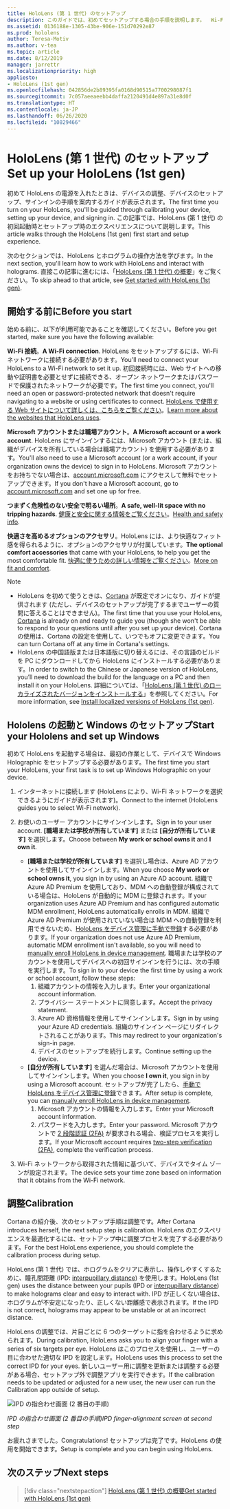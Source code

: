 ```yaml
---
title: HoloLens (第 1 世代) のセットアップ
description: このガイドでは、初めてセットアップする場合の手順を説明します。  Wi-Fi ネットワークと、Microsoft アカウント (MSA) または Azure Active Directory (Azure AD) アカウントが必要になります。
ms.assetid: 0136188e-1305-43be-906e-151d70292e87
ms.prod: hololens
author: Teresa-Motiv
ms.author: v-tea
ms.topic: article
ms.date: 8/12/2019
manager: jarrettr
ms.localizationpriority: high
appliesto:
- HoloLens (1st gen)
ms.openlocfilehash: 042856de2b89395fa0168d90515a7700298087f1
ms.sourcegitcommit: 7c057aeeaeebb4daffa2120491d4e897a31e8d0f
ms.translationtype: HT
ms.contentlocale: ja-JP
ms.lasthandoff: 06/26/2020
ms.locfileid: "10829466"
---
```

# <span data-ttu-id="c3646-104">HoloLens (第 1 世代) のセットアップ</span><span class="sxs-lookup"><span data-stu-id="c3646-104">Set up your HoloLens (1st gen)</span></span>

<span data-ttu-id="c3646-105">初めて HoloLens の電源を入れたときは、デバイスの調整、デバイスのセットアップ、サインインの手順を案内するガイドが表示されます。</span><span class="sxs-lookup"><span data-stu-id="c3646-105">The first time you turn on your HoloLens, you'll be guided through calibrating your device, setting up your device, and signing in.</span></span>  <span data-ttu-id="c3646-106">この記事では、HoloLens (第 1 世代) の初回起動時とセットアップ時のエクスペリエンスについて説明します。</span><span class="sxs-lookup"><span data-stu-id="c3646-106">This article walks through the HoloLens (1st gen) first start and setup experience.</span></span>

<span data-ttu-id="c3646-107">次のセクションでは、HoloLens とホログラムの操作方法を学びます。</span><span class="sxs-lookup"><span data-stu-id="c3646-107">In the next section, you'll learn how to work with HoloLens and interact with holograms.</span></span> <span data-ttu-id="c3646-108">直接この記事に進むには、「[HoloLens (第 1 世代) の概要](hololens1-basic-usage.md)」をご覧ください。</span><span class="sxs-lookup"><span data-stu-id="c3646-108">To skip ahead to that article, see [Get started with HoloLens (1st gen)](hololens1-basic-usage.md).</span></span>

## <span data-ttu-id="c3646-109">開始する前に</span><span class="sxs-lookup"><span data-stu-id="c3646-109">Before you start</span></span>

<span data-ttu-id="c3646-110">始める前に、以下が利用可能であることを確認してください。</span><span class="sxs-lookup"><span data-stu-id="c3646-110">Before you get started, make sure you have the following available:</span></span>

<span data-ttu-id="c3646-111">**Wi-Fi 接続**。</span><span class="sxs-lookup"><span data-stu-id="c3646-111">**A Wi-Fi connection**.</span></span> <span data-ttu-id="c3646-112">HoloLens をセットアップするには、Wi-Fi ネットワークに接続する必要があります。</span><span class="sxs-lookup"><span data-stu-id="c3646-112">You'll need to connect your HoloLens to a Wi-Fi network to set it up.</span></span> <span data-ttu-id="c3646-113">初回接続時には、Web サイトへの移動や証明書を必要とせずに接続できる、オープン ネットワークまたはパスワードで保護されたネットワークが必要です。</span><span class="sxs-lookup"><span data-stu-id="c3646-113">The first time you connect, you'll need an open or password-protected network that doesn't require navigating to a website or using certificates to connect.</span></span> <span data-ttu-id="c3646-114">[HoloLens で使用する Web サイトについて詳しくは、こちらをご覧ください](hololens-offline.md)。</span><span class="sxs-lookup"><span data-stu-id="c3646-114">[Learn more about the websites that HoloLens uses](hololens-offline.md).</span></span>

<span data-ttu-id="c3646-115">**Microsoft アカウントまたは職場アカウント**。</span><span class="sxs-lookup"><span data-stu-id="c3646-115">**A Microsoft account or a work account**.</span></span> <span data-ttu-id="c3646-116">HoloLens にサインインするには、Microsoft アカウント (または、組織がデバイスを所有している場合は職場アカウント) を使用する必要があります。</span><span class="sxs-lookup"><span data-stu-id="c3646-116">You'll also need to use a Microsoft account (or a work account, if your organization owns the device) to sign in to HoloLens.</span></span> <span data-ttu-id="c3646-117">Microsoft アカウントをお持ちでない場合は、[account.microsoft.com](https://account.microsoft.com) にアクセスして無料でセットアップできます。</span><span class="sxs-lookup"><span data-stu-id="c3646-117">If you don't have a Microsoft account, go to [account.microsoft.com](https://account.microsoft.com) and set one up for free.</span></span>

<span data-ttu-id="c3646-118">**つまずく危険性のない安全で明るい場所**。</span><span class="sxs-lookup"><span data-stu-id="c3646-118">**A safe, well-lit space with no tripping hazards**.</span></span> <span data-ttu-id="c3646-119">[健康と安全に関する情報をご覧ください](https://go.microsoft.com/fwlink/p/?LinkId=746661)。</span><span class="sxs-lookup"><span data-stu-id="c3646-119">[Health and safety info](https://go.microsoft.com/fwlink/p/?LinkId=746661).</span></span>

<span data-ttu-id="c3646-120">**快適さを高めるオプションのアクセサリ**。HoloLens には、より快適なフィット感を得られるように、オプションのアクセサリが付属しています。</span><span class="sxs-lookup"><span data-stu-id="c3646-120">**The optional comfort accessories** that came with your HoloLens, to help you get the most comfortable fit.</span></span> <span data-ttu-id="c3646-121">[快適に使うための詳しい情報をご覧ください](https://support.microsoft.com/help/12632/hololens-fit-your-hololens)。</span><span class="sxs-lookup"><span data-stu-id="c3646-121">[More on fit and comfort](https://support.microsoft.com/help/12632/hololens-fit-your-hololens).</span></span>

> [!NOTE]
>  
> - <span data-ttu-id="c3646-122">HoloLens を初めて使うときは、[Cortana](hololens-cortana.md) が既定でオンになり、ガイドが提供されます (ただし、デバイスのセットアップが完了するまでユーザーの質問に答えることはできません)。</span><span class="sxs-lookup"><span data-stu-id="c3646-122">The first time that you use your HoloLens, [Cortana](hololens-cortana.md) is already on and ready to guide you (though she won't be able to respond to your questions until after you set up your device).</span></span> <span data-ttu-id="c3646-123">Cortana の使用は、Cortana の設定を使用して、いつでもオフに変更できます。</span><span class="sxs-lookup"><span data-stu-id="c3646-123">You can turn Cortana off at any time in Cortana's settings.</span></span>
> - <span data-ttu-id="c3646-124">HoloLens の中国語版または日本語版に切り替えるには、その言語のビルドを PC にダウンロードしてから HoloLens にインストールする必要があります。</span><span class="sxs-lookup"><span data-stu-id="c3646-124">In order to switch to the Chinese or Japanese version of HoloLens, you’ll need to download the build for the language on a PC and then install it on your HoloLens.</span></span> <span data-ttu-id="c3646-125">詳細については、「[HoloLens (第 1 世代) のローカライズされたバージョンをインストールする](hololens1-install-localized.md)」を参照してください。</span><span class="sxs-lookup"><span data-stu-id="c3646-125">For more information, see [Install localized versions of HoloLens (1st gen)](hololens1-install-localized.md).</span></span>

## <span data-ttu-id="c3646-126">Hololens の起動と Windows のセットアップ</span><span class="sxs-lookup"><span data-stu-id="c3646-126">Start your Hololens and set up Windows</span></span>

<span data-ttu-id="c3646-127">初めて HoloLens を起動する場合は、最初の作業として、デバイスで Windows Holographic をセットアップする必要があります。</span><span class="sxs-lookup"><span data-stu-id="c3646-127">The first time you start your HoloLens, your first task is to set up Windows Holographic on your device.</span></span>

1. <span data-ttu-id="c3646-128">インターネットに接続します (HoloLens により、Wi-Fi ネットワークを選択できるようにガイドが表示されます)。</span><span class="sxs-lookup"><span data-stu-id="c3646-128">Connect to the internet (HoloLens guides you to select Wi-Fi network).</span></span>

1. <span data-ttu-id="c3646-129">お使いのユーザー アカウントにサインインします。</span><span class="sxs-lookup"><span data-stu-id="c3646-129">Sign in to your user account.</span></span> <span data-ttu-id="c3646-130">**[職場または学校が所有しています]** または **[自分が所有しています]** を選択します。</span><span class="sxs-lookup"><span data-stu-id="c3646-130">Choose between **My work or school owns it** and **I own it**.</span></span>
    - <span data-ttu-id="c3646-131">**[職場または学校が所有しています]** を選択し場合は、Azure AD アカウントを使用してサインインします。</span><span class="sxs-lookup"><span data-stu-id="c3646-131">When you choose **My work or school owns it**, you sign in by using an Azure AD account.</span></span> <span data-ttu-id="c3646-132">組織で Azure AD Premium を使用しており、MDM への自動登録が構成されている場合は、HoloLens が自動的に MDM に登録されます。</span><span class="sxs-lookup"><span data-stu-id="c3646-132">If your organization uses Azure AD Premium and has configured automatic MDM enrollment, HoloLens automatically enrolls in MDM.</span></span> <span data-ttu-id="c3646-133">組織で Azure AD Premium が使用されていない場合は MDM への自動登録を利用できないため、[HoloLens をデバイス管理に手動で登録](hololens-enroll-mdm.md#enroll-through-settings-app)する必要があります。</span><span class="sxs-lookup"><span data-stu-id="c3646-133">If your organization does not use Azure AD Premium, automatic MDM enrollment isn't available, so you will need to [manually enroll HoloLens in device management](hololens-enroll-mdm.md#enroll-through-settings-app).</span></span> <span data-ttu-id="c3646-134">職場または学校のアカウントを使用してデバイスへの初回サインインを行うには、次の手順を実行します。</span><span class="sxs-lookup"><span data-stu-id="c3646-134">To sign in to your device the first time by using a work or school account, follow these steps:</span></span>
        1. <span data-ttu-id="c3646-135">組織アカウントの情報を入力します。</span><span class="sxs-lookup"><span data-stu-id="c3646-135">Enter your organizational account information.</span></span>
        1. <span data-ttu-id="c3646-136">プライバシー ステートメントに同意します。</span><span class="sxs-lookup"><span data-stu-id="c3646-136">Accept the privacy statement.</span></span>
        1. <span data-ttu-id="c3646-137">Azure AD 資格情報を使用してサインインします。</span><span class="sxs-lookup"><span data-stu-id="c3646-137">Sign in by using your Azure AD credentials.</span></span> <span data-ttu-id="c3646-138">組織のサインイン ページにリダイレクトされることがあります。</span><span class="sxs-lookup"><span data-stu-id="c3646-138">This may redirect to your organization's sign-in page.</span></span>
        1. <span data-ttu-id="c3646-139">デバイスのセットアップを続行します。</span><span class="sxs-lookup"><span data-stu-id="c3646-139">Continue setting up the device.</span></span>
    - <span data-ttu-id="c3646-140">**[自分が所有しています]** を選んだ場合は、Microsoft アカウントを使用してサインインします。</span><span class="sxs-lookup"><span data-stu-id="c3646-140">When you choose **I own it**, you sign in by using a Microsoft account.</span></span> <span data-ttu-id="c3646-141">セットアップが完了したら、[手動で HoloLens をデバイス管理に登録](hololens-enroll-mdm.md#enroll-through-settings-app)できます。</span><span class="sxs-lookup"><span data-stu-id="c3646-141">After setup is complete, you can [manually enroll HoloLens in device management](hololens-enroll-mdm.md#enroll-through-settings-app).</span></span>
        1. <span data-ttu-id="c3646-142">Microsoft アカウントの情報を入力します。</span><span class="sxs-lookup"><span data-stu-id="c3646-142">Enter your Microsoft account information.</span></span>
        1. <span data-ttu-id="c3646-143">パスワードを入力します。</span><span class="sxs-lookup"><span data-stu-id="c3646-143">Enter your password.</span></span> <span data-ttu-id="c3646-144">Microsoft アカウントで [2 段階認証 (2FA)](https://blogs.technet.microsoft.com/microsoft_blog/2013/04/17/microsoft-account-gets-more-secure/) が要求される場合、検証プロセスを実行します。</span><span class="sxs-lookup"><span data-stu-id="c3646-144">If your Microsoft account requires [two-step verification (2FA)](https://blogs.technet.microsoft.com/microsoft_blog/2013/04/17/microsoft-account-gets-more-secure/), complete the verification process.</span></span>

1. <span data-ttu-id="c3646-145">Wi-Fi ネットワークから取得された情報に基づいて、デバイスでタイム ゾーンが設定されます。</span><span class="sxs-lookup"><span data-stu-id="c3646-145">The device sets your time zone based on information that it obtains from the Wi-Fi network.</span></span>

## <span data-ttu-id="c3646-146">調整</span><span class="sxs-lookup"><span data-stu-id="c3646-146">Calibration</span></span>

<span data-ttu-id="c3646-147">Cortana の紹介後、次のセットアップ手順は調整です。</span><span class="sxs-lookup"><span data-stu-id="c3646-147">After Cortana introduces herself, the next setup step is calibration.</span></span> <span data-ttu-id="c3646-148">HoloLens のエクスペリエンスを最適化するには、セットアップ中に調整プロセスを完了する必要があります。</span><span class="sxs-lookup"><span data-stu-id="c3646-148">For the best HoloLens experience, you should complete the calibration process during setup.</span></span>

<span data-ttu-id="c3646-149">HoloLens (第 1 世代) では、ホログラムをクリアに表示し、操作しやすくするために、瞳孔間距離 (IPD: [interpupillary distance](https://en.wikipedia.org/wiki/Interpupillary_distance)) を使用します。</span><span class="sxs-lookup"><span data-stu-id="c3646-149">HoloLens (1st gen) uses the distance between your pupils (IPD or [interpupillary distance](https://en.wikipedia.org/wiki/Interpupillary_distance)) to make holograms clear and easy to interact with.</span></span> <span data-ttu-id="c3646-150">IPD が正しくない場合は、ホログラムが不安定になったり、正しくない距離感で表示されます。</span><span class="sxs-lookup"><span data-stu-id="c3646-150">If the IPD is not correct, holograms may appear to be unstable or at an incorrect distance.</span></span>

<span data-ttu-id="c3646-151">HoloLens の調整では、片目ごとに 6 つのターゲットに指を合わせるように求められます。</span><span class="sxs-lookup"><span data-stu-id="c3646-151">During calibration, HoloLens asks you to align your finger with a series of six targets per eye.</span></span> <span data-ttu-id="c3646-152">HoloLens はこのプロセスを使用し、ユーザーの目に合わせた適切な IPD を設定します。</span><span class="sxs-lookup"><span data-stu-id="c3646-152">HoloLens uses this process to set the correct IPD for your eyes.</span></span> <span data-ttu-id="c3646-153">新しいユーザー用に調整を更新または調整する必要がある場合、セットアップ外で調整アプリを実行できます。</span><span class="sxs-lookup"><span data-stu-id="c3646-153">If the calibration needs to be updated or adjusted for a new user, the new user can run the Calibration app  outside of setup.</span></span>

![IPD の指合わせ画面 (2 番目の手順)](./images/ipd-finger-alignment-300px.jpg)

*<span data-ttu-id="c3646-155">IPD の指合わせ画面 (2 番目の手順)</span><span class="sxs-lookup"><span data-stu-id="c3646-155">IPD finger-alignment screen at second step</span></span>*

<span data-ttu-id="c3646-156">お疲れさまでした。</span><span class="sxs-lookup"><span data-stu-id="c3646-156">Congratulations!</span></span> <span data-ttu-id="c3646-157">セットアップは完了です。HoloLens の使用を開始できます。</span><span class="sxs-lookup"><span data-stu-id="c3646-157">Setup is complete and you can begin using HoloLens.</span></span>

## <span data-ttu-id="c3646-158">次のステップ</span><span class="sxs-lookup"><span data-stu-id="c3646-158">Next steps</span></span>

> [!div class="nextstepaction"]
> [<span data-ttu-id="c3646-159">HoloLens (第 1 世代) の概要</span><span class="sxs-lookup"><span data-stu-id="c3646-159">Get started with HoloLens (1st gen)</span></span>](hololens1-basic-usage.md)
